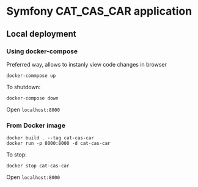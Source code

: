 # Symfony CAT_CAS_CAR application

## Local deployment

### Using docker-compose

Preferred way, allows to instanly view code changes in browser

```
docker-commpose up
```

To shutdown:
```
docker-compose down
```

Open `localhost:8000`

### From Docker image

```
docker build . --tag cat-cas-car 
docker run -p 8000:8000 -d cat-cas-car
```

To stop:

```
docker stop cat-cas-car
```

Open `localhost:8000`

